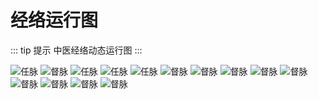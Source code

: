 # 经络运行图

::: tip 提示
 中医经络动态运行图
:::

![任脉](/针灸经络/任脉.gif)
![督脉](/针灸经络/督脉.gif)
![任脉](/针灸经络/01-03足厥阴肝经-丑时.gif)
![任脉](/针灸经络/03-05手太阴肺经-寅.gif)
![任脉](/针灸经络/05-07手阳明大肠经-卯.gif)
![督脉](/针灸经络/07-09足阳明胃经-辰.gif)
![督脉](/针灸经络/09-11足太阴脾经-巳.gif)
![督脉](/针灸经络/11-13手少阴心经-午.gif)
![督脉](/针灸经络/13-15手太阳小肠经-未.gif)
![督脉](/针灸经络/15-17足太阳膀胱经-申.gif)
![督脉](/针灸经络/17-19足少阴肾经-酉.gif)
![督脉](/针灸经络/19-21手厥阴心包经-戌.gif)
![督脉](/针灸经络/21-23手少阳三焦经-亥.gif)
![督脉](/针灸经络/23-01足少阳胆经-子时.gif)
